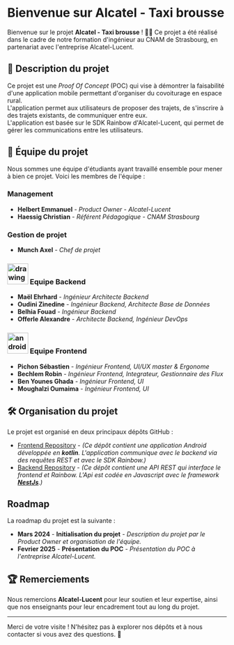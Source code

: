 # Bienvenue sur Alcatel - Taxi brousse

Bienvenue sur le projet **Alcatel - Taxi brousse** ! 🚗🌴
Ce projet a été réalisé dans le cadre de notre formation d'ingénieur au CNAM de Strasbourg, en partenariat avec l'entreprise Alcatel-Lucent.


## 🔧 Description du projet

Ce projet est une *Proof Of Concept* (POC) qui vise à démontrer la faisabilité d'une application mobile permettant d'organiser du covoiturage en espace rural.  
L'application permet aux utilisateurs de proposer des trajets, de s'inscrire à des trajets existants, de communiquer entre eux.  
L'application est basée sur le SDK Rainbow d'Alcatel-Lucent, qui permet de gérer les communications entre les utilisateurs.


## 👥 Équipe du projet

Nous sommes une équipe d'étudiants ayant travaillé ensemble pour mener à bien ce projet. Voici les membres de l'équipe :

### Management
- **Helbert Emmanuel** - *Product Owner - Alcatel-Lucent*
- **Haessig Christian** - *Référent Pédagogique - CNAM Strasbourg*

### Gestion de projet
- **Munch Axel** - *Chef de projet*

### <img src="https://img.icons8.com/?size=100&id=9ESZMOeUioJS&format=png&color=000000" alt="drawing" style="width:3rem;"/> Equipe Backend
- **Maël Ehrhard** - *Ingénieur Architecte Backend*
- **Oudini Zinedine** - *Ingénieur Backend, Architecte Base de Données* 
- **Belhia Fouad** - *Ingénieur Backend*
- **Offerle Alexandre** - *Architecte Backend, Ingénieur DevOps* 

### <img src="https://img.icons8.com/?size=100&id=P2AnGyiJxMpp&format=png&color=000000" alt="android" style="width:3rem;"/> Equipe Frontend
- **Pichon Sébastien** - *Ingénieur Frontend, UI/UX master & Ergonome* 
- **Bechlem Robin** - *Ingénieur Frontend, Integrateur, Gestionnaire des Flux*
- **Ben Younes Ghada** - *Ingénieur Frontend, UI*
- **Moughalzi Oumaima** - *Ingénieur Frontend, UI*


## 🛠️ Organisation du projet

Le projet est organisé en deux principaux dépôts GitHub :

- [Frontend Repository](https://github.com/alcatel-taxi-brousse/frontend) - *(Ce dépôt contient une application Android développée en **kotlin**. L'application communique avec le backend via des requêtes REST et avec le SDK Rainbow.)*
- [Backend Repository](https://github.com/alcatel-taxi-brousse/backend) - *(Ce dépôt contient une API REST qui interface le frontend et Rainbow. L'Api est codée en Javascript avec le framework **[NestJs](https://nestjs.com)**.)*


## Roadmap

La roadmap du projet est la suivante :
- **__Mars 2024__** - **Initialisation du projet** - *Description du projet par le Product Owner et organisation de l'équipe.*
- **__Fevrier 2025__** - **Présentation du POC** - *Présentation du POC à l'entreprise Alcatel-Lucent.*


## 🏆 Remerciements

Nous remercions **Alcatel-Lucent** pour leur soutien et leur expertise, ainsi que nos enseignants pour leur encadrement tout au long du projet.

---

Merci de votre visite ! N'hésitez pas à explorer nos dépôts et à nous contacter si vous avez des questions. 🚀

